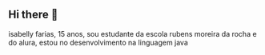 ## Hi there 👋

isabelly farias, 15 anos, sou estudante da escola rubens moreira da rocha e do alura, estou no desenvolvimento na linguagem java
